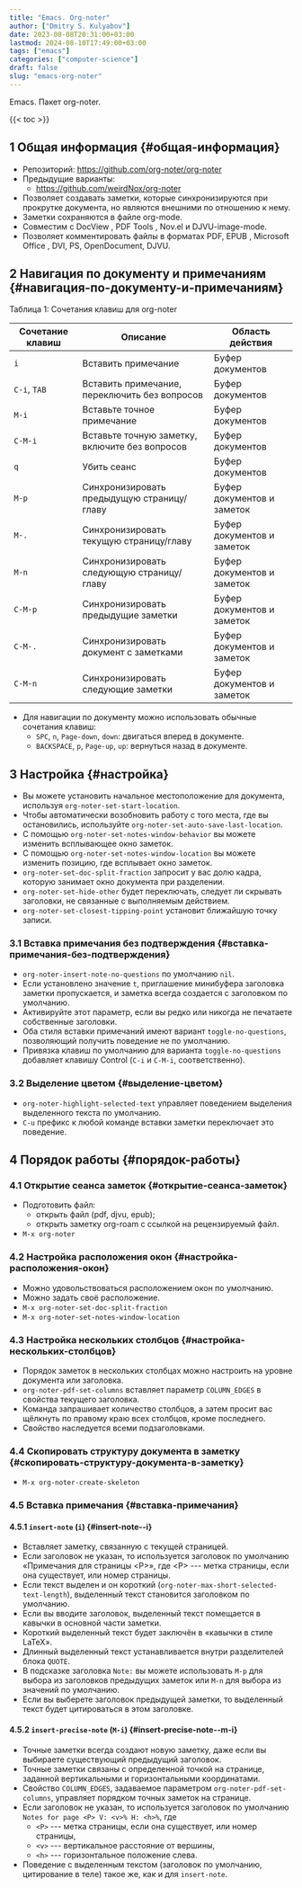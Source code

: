 ```yaml
---
title: "Emacs. Org-noter"
author: ["Dmitry S. Kulyabov"]
date: 2023-08-08T20:31:00+03:00
lastmod: 2024-08-10T17:49:00+03:00
tags: ["emacs"]
categories: ["computer-science"]
draft: false
slug: "emacs-org-noter"
---
```


Emacs. Пакет org-noter.

<!--more-->

{{< toc >}}


## <span class="section-num">1</span> Общая информация {#общая-информация}

-   Репозиторий: <https://github.com/org-noter/org-noter>
-   Предыдущие варианты:
    -   <https://github.com/weirdNox/org-noter>
-   Позволяет создавать заметки, которые синхронизируются при прокрутке документа, но являются внешними по отношению к нему.
-   Заметки сохраняются в файле org-mode.
-   Совместим с DocView , PDF Tools , Nov.el и DJVU-image-mode.
-   Позволяет комментировать файлы в форматах PDF, EPUB , Microsoft Office , DVI, PS, OpenDocument, DJVU.


## <span class="section-num">2</span> Навигация по документу и примечаниям {#навигация-по-документу-и-примечаниям}

<div class="table-caption">
  <span class="table-number">&#1058;&#1072;&#1073;&#1083;&#1080;&#1094;&#1072; 1:</span>
  Сочетания клавиш для org-noter
</div>

| Сочетание клавиш | Описание                                       | Область действия           |
|------------------|------------------------------------------------|----------------------------|
| `i`              | Вставить примечание                            | Буфер документов           |
| `C-i`, `TAB`     | Вставить примечание, переключить без вопросов  | Буфер документов           |
| `M-i`            | Вставьте точное примечание                     | Буфер документов           |
| `C-M-i`          | Вставьте точную заметку, включите без вопросов | Буфер документов           |
| `q`              | Убить сеанс                                    | Буфер документов           |
| `M-p`            | Синхронизировать предыдущую страницу/главу     | Буфер документов и заметок |
| `M-.`            | Синхронизировать текущую страницу/главу        | Буфер документов и заметок |
| `M-n`            | Синхронизировать следующую страницу/главу      | Буфер документов и заметок |
| `C-M-p`          | Синхронизировать предыдущие заметки            | Буфер документов и заметок |
| `C-M-.`          | Синхронизировать документ с заметками          | Буфер документов и заметок |
| `C-M-n`          | Синхронизировать следующие заметки             | Буфер документов и заметок |

-   Для навигации по документу можно использовать обычные сочетания клавиш:
    -   `SPC`, `n`, `Page-down`, `down`: двигаться вперед в документе.
    -   `BACKSPACE`, `p`, `Page-up`, `up`: вернуться назад в документе.


## <span class="section-num">3</span> Настройка {#настройка}

-   Вы можете установить начальное местоположение для документа, используя `org-noter-set-start-location`.
-   Чтобы автоматически возобновить работу с того места, где вы остановились, используйте `org-noter-set-auto-save-last-location`.
-   С помощью `org-noter-set-notes-window-behavior` вы можете изменить всплывающее окно заметок.
-   С помощью `org-noter-set-notes-window-location` вы можете изменить позицию, где всплывает окно заметок.
-   `org-noter-set-doc-split-fraction` запросит у вас долю кадра, которую занимает окно документа при разделении.
-   `org-noter-set-hide-other` будет переключать, следует ли скрывать заголовки, не связанные с выполняемым действием.
-   `org-noter-set-closest-tipping-point` установит ближайшую точку записи.


### <span class="section-num">3.1</span> Вставка примечания без подтверждения {#вставка-примечания-без-подтверждения}

-   `org-noter-insert-note-no-questions` по умолчанию `nil`.
-   Если установлено значение `t`, приглашение минибуфера заголовка заметки пропускается, и заметка всегда создается с заголовком по умолчанию.
-   Активируйте этот параметр, если вы редко или никогда не печатаете собственные заголовки.
-   Оба стиля вставки примечаний имеют вариант `toggle-no-questions`, позволяющий получить поведение не по умолчанию.
-   Привязка клавиш по умолчанию для варианта `toggle-no-questions` добавляет клавишу Control (`C-i` и `C-M-i`, соответственно).


### <span class="section-num">3.2</span> Выделение цветом {#выделение-цветом}

-   `org-noter-highlight-selected-text` управляет поведением выделения выделенного текста по умолчанию.
-   `C-u` префикс к любой команде вставки заметки переключает это поведение.


## <span class="section-num">4</span> Порядок работы {#порядок-работы}


### <span class="section-num">4.1</span> Открытие сеанса заметок {#открытие-сеанса-заметок}

-   Подготовить файл:
    -   открыть файл (pdf, djvu, epub);
    -   открыть заметку org-roam с ссылкой на рецензируемый файл.
-   `M-x org-noter`


### <span class="section-num">4.2</span> Настройка расположения окон {#настройка-расположения-окон}

-   Можно удовольствоваться расположением окон по умолчанию.
-   Можно задать своё расположение.
-   `M-x org-noter-set-doc-split-fraction`
-   `M-x org-noter-set-notes-window-location`


### <span class="section-num">4.3</span> Настройка нескольких столбцов {#настройка-нескольких-столбцов}

-   Порядок заметок в нескольких столбцах можно настроить на уровне документа или заголовка.
-   `org-noter-pdf-set-columns` вставляет параметр `COLUMN_EDGES` в свойства текущего заголовка.
-   Команда запрашивает количество столбцов, а затем просит вас щёлкнуть по правому краю всех столбцов, кроме последнего.
-   Свойство наследуется всеми подзаголовками.


### <span class="section-num">4.4</span> Скопировать структуру документа в заметку {#скопировать-структуру-документа-в-заметку}

-   `M-x org-noter-create-skeleton`


### <span class="section-num">4.5</span> Вставка примечания {#вставка-примечания}


#### <span class="section-num">4.5.1</span> `insert-note` (`i`) {#insert-note--i}

-   Вставляет заметку, связанную с текущей страницей.
-   Если заголовок не указан, то используется заголовок по умолчанию «Примечания для страницы &lt;P&gt;», где &lt;P&gt; --- метка страницы, если она существует, или номер страницы.
-   Если текст выделен и он короткий (`org-noter-max-short-selected-text-length`), выделенный текст становится заголовком по умолчанию.
-   Если вы вводите заголовок, выделенный текст помещается в кавычки в основной части заметки.
-   Короткий выделенный текст будет заключён в «кавычки в стиле LaTeX».
-   Длинный выделенный текст устанавливается внутри разделителей блока `QUOTE`.
-   В подсказке заголовка `Note:` вы можете использовать `M-p` для выбора из заголовков предыдущих заметок или `M-n` для выбора из значений по умолчанию.
-   Если вы выберете заголовок предыдущей заметки, то выделенный текст будет цитироваться в этом заголовке.


#### <span class="section-num">4.5.2</span> `insert-precise-note` (`M-i`) {#insert-precise-note--m-i}

-   Точные заметки всегда создают новую заметку, даже если вы выбираете существующий предыдущий заголовок.
-   Точные заметки связаны с определенной точкой на странице, заданной вертикальными и горизонтальными координатами.
-   Свойство `COLUMN_EDGES`, задаваемое параметром `org-noter-pdf-set-columns`, управляет порядком точных заметок на странице.
-   Если заголовок не указан, то используется заголовок по умолчанию `Notes for page <P> V: <v>% H: <h>%`, где
    -   `<P>` --- метка страницы, если она существует, или номер страницы,
    -   `<v>` --- вертикальное расстояние от вершины,
    -   `<h>` --- горизонтальное положение слева.
-   Поведение с выделенным текстом (заголовок по умолчанию, цитирование в теле) такое же, как и для `insert-note`.
